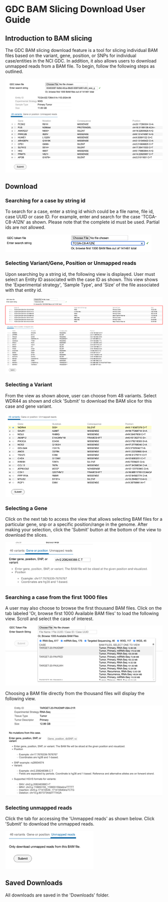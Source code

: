 # GDC BAM Slicing Download User Guide

## Introduction to BAM slicing
The GDC BAM slicing download feature is a tool for slicing individual BAM files based on the variant, gene, position, or SNPs for individual case/entities in the NCI GDC. In addition, it also allows users to download unmapped reads from a BAM file. To begin, follow the following steps as outlined.

[![BAM slicing download UI](images/BAM_Slicing/bam_slice_download_UI.png)](images/BAM_Slicing/bam_slice_download_UI.png 'Click to see the full image.')

## Download

### Searching for a case by string id
To search for a case, enter a string id which could be a file name, file id, case UUID or case ID. For example, enter and search for the case 'TCGA-C8-A12N' as shown. Please note that the complete id must be used. Partial ids are not allowed.

[![Searching by a string id](images/BAM_Slicing/search_by_string.png)](images/BAM_Slicing/search_by_string.png 'Click to see the full image.')

### Selecting Variant/Gene, Position or Unmapped reads

Upon searching by a string id, the following view is displayed. User must select an Entity ID associated with the case ID as shown. This view shows the 'Experimental strategy', 'Sample Type', and 'Size' of the file associated with that entity id.

[![Selecting Entities](images/BAM_Slicing/selecting_entities.png)](images/BAM_Slicing/selecting_entities.png 'Click to see the full image.')

### Selecting a Variant

From the view as shown above, user can choose from 48 variants. Select WDR44 as shown and click 'Submit' to download the BAM slice for this case and gene variant.

[![Selecting a variant](images/BAM_Slicing/selecting_variants.png)](images/BAM_Slicing/selecting_variants.png 'Click to see the full image.')

### Selecting a Gene

Click on the next tab to access the view that allows selecting BAM files for a particular gene, snp or a specific position/range in the genome. After making your selection, click the 'Submit' button at the bottom of the view to download the slices.

[![Selecting a gene](images/BAM_Slicing/selecting_genes.png)](images/BAM_Slicing/selecting_genes.png 'Click to see the full image.')

### Searching a case from the first 1000 files

A user may also choose to browse the first thousand BAM files.
Click on the tab labeled 'Or, browse first 1000 Available BAM files' to load the following view. Scroll and select the case of interest.

[![Selecting Entities](images/BAM_Slicing/selecting_entities2.png)](images/BAM_Slicing/selecting_entities2.png 'Click to see the full image.')

Choosing a BAM file directly from the thousand files will display the following view.

[![View upon Selection](images/BAM_Slicing/selecting_entities02.png)](images/BAM_Slicing/selecting_entities02.png 'Click to see the full image.')

### Selecting unmapped reads

Click the tab for accessing the 'Unmapped reads' as shown below. Click 'Submit' to download the unmapped reads.

[![Selecting unmapped reads](images/BAM_Slicing/selecting_unmapped_reads.png)](images/BAM_Slicing/selecting_unmapped_reads.png 'Click to see the full image.')

## Saved Downloads

All downloads are saved in the 'Downloads' folder. 
